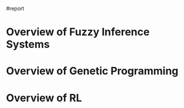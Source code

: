 #report 

# Overview of Fuzzy Inference Systems

# Overview of Genetic Programming

# Overview of RL

